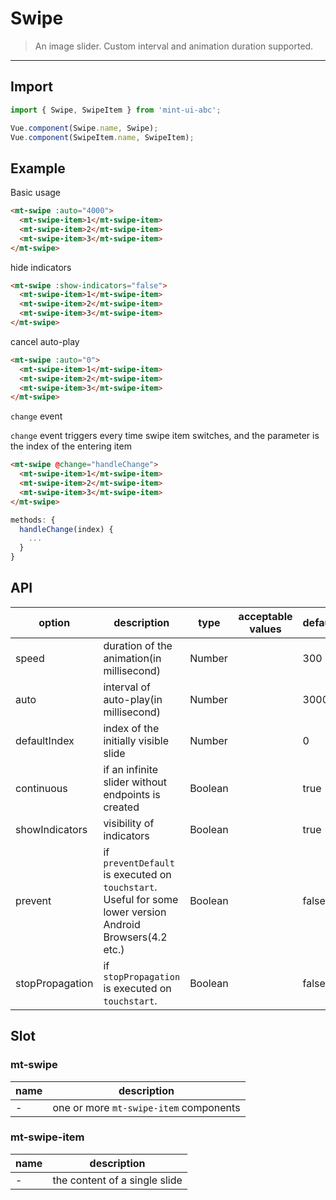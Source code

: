 # Swipe

> An image slider. Custom interval and animation duration supported.

-------------

## Import

```javascript
import { Swipe, SwipeItem } from 'mint-ui-abc';

Vue.component(Swipe.name, Swipe);
Vue.component(SwipeItem.name, SwipeItem);
```

## Example

Basic usage

```html
<mt-swipe :auto="4000">
  <mt-swipe-item>1</mt-swipe-item>
  <mt-swipe-item>2</mt-swipe-item>
  <mt-swipe-item>3</mt-swipe-item>
</mt-swipe>
```

hide indicators

```html
<mt-swipe :show-indicators="false">
  <mt-swipe-item>1</mt-swipe-item>
  <mt-swipe-item>2</mt-swipe-item>
  <mt-swipe-item>3</mt-swipe-item>
</mt-swipe>
```

cancel auto-play

```html
<mt-swipe :auto="0">
  <mt-swipe-item>1</mt-swipe-item>
  <mt-swipe-item>2</mt-swipe-item>
  <mt-swipe-item>3</mt-swipe-item>
</mt-swipe>
```

`change` event

`change` event triggers every time swipe item switches, and the parameter is the index of the entering item

```html
<mt-swipe @change="handleChange">
  <mt-swipe-item>1</mt-swipe-item>
  <mt-swipe-item>2</mt-swipe-item>
  <mt-swipe-item>3</mt-swipe-item>
</mt-swipe>
```

```javascript
methods: {
  handleChange(index) {
    ...
  }
}
```

## API
| option | description | type | acceptable values | default |
|------|-------|---------|-------|--------|
| speed | duration of the animation(in millisecond) | Number | | 300 |
| auto | interval of auto-play(in millisecond) | Number | | 3000 |
| defaultIndex | index of the initially visible slide | Number | | 0 |
| continuous | if an infinite slider without endpoints is created | Boolean | | true |
| showIndicators | visibility of indicators | Boolean | | true |
| prevent | if `preventDefault` is executed on `touchstart`. Useful for some lower version Android Browsers(4.2 etc.) | Boolean | | false |
| stopPropagation | if `stopPropagation` is executed on `touchstart`. | Boolean | | false |

## Slot

### mt-swipe
| name | description |
|------|--------|
| - | one or more `mt-swipe-item` components |

### mt-swipe-item
| name | description |
|------|--------|
| - | the content of a single slide |
